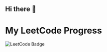 ## Hi there 👋

# My LeetCode Progress

![LeetCode Badge](https://leetcode-badge-showcase.vercel.app/api?username=ashutoshmodanwal&theme=github-dark&border=no-border&animated=true)







